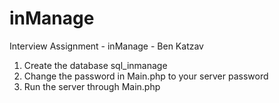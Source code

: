 # inManage
Interview Assignment - inManage - Ben Katzav

1. Create the database sql_inmanage
2. Change the password in Main.php to your server password
3. Run the server through Main.php
